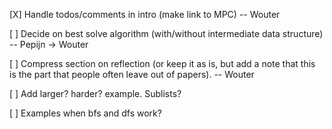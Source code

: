 [X] Handle todos/comments in intro (make link to MPC) -- Wouter

[ ] Decide on best solve algorithm (with/without intermediate data structure) -- Pepijn -> Wouter

[ ] Compress section on reflection (or keep it as is, but add a note
that this is the part that people often leave out of papers). -- Wouter

[ ] Add larger? harder? example. Sublists?

[ ] Examples when bfs and dfs work?
